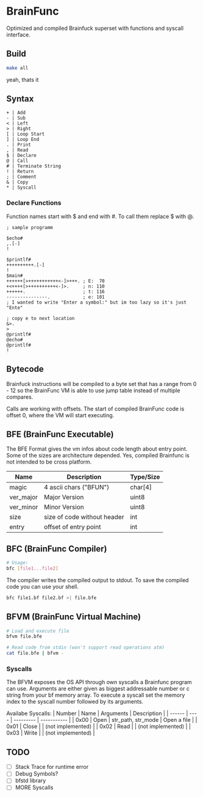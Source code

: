 # BrainFunc

Optimized and compiled Brainfuck superset with functions and syscall interface.


## Build

```sh
make all
```

yeah, thats it


## Syntax

```
+ | Add
- | Sub
< | Left
> | Right
[ | Loop Start
] | Loop End
. | Print
, | Read
$ | Declare
@ | Call
# | Terminate String
! | Return
; | Comment
& | Copy
* | Syscall
```


### Declare Functions

Function names start with $ and end with #.
To call them replace $ with @.

```bf
; sample programm

$echo#
,.[-]
!

$printlf#
++++++++++.[-]
!
$main#
++++++[>+++++++++++<-]>+++. ; E:  70
+<++++[>++++++++++<-]>.     ; n: 110
++++++.                     ; t: 116
---------------.            ; e: 101
; I wanted to write "Enter a symbol:" but im too lazy so it's just "Ente"

; copy e to next location
&>.
>
@printlf#
@echo#
@printlf#
!
```


## Bytecode

Brainfuck instructions will be compiled to a byte set that has a range from 0 - 12 so the BrainFunc VM is able to use jump table instead of multiple compares.

Calls are working with offsets. The start of compiled BrainFunc code is offset 0, where the VM will start executing. 


## BFE (BrainFunc Executable)

The BFE Format gives the vm infos about code length about entry point.
Some of the sizes are architecture depended. Yes, compiled Brainfunc is not intended to be cross platform.

| Name | Description | Type/Size |
|------|-------------|---------------|
| magic | 4 ascii chars ("BFUN") | char[4] |
| ver_major | Major Version | uint8 |
| ver_minor | Minor Version | uint8 |
| size | size of code without header | int |
| entry | offset of entry point | int |


## BFC (BrainFunc Compiler)

```sh
# Usage:
bfc [file1...file2]
```

The compiler writes the compiled output to stdout. To save the compiled code you can use your shell.

```sh
bfc file1.bf file2.bf >| file.bfe
```


## BFVM (BrainFunc Virtual Machine)

```sh
# Load and execute file
bfvm file.bfe

# Read code from stdin (won't support read operations atm)
cat file.bfe | bfvm -
```

### Syscalls

The BFVM exposes the OS API through own syscalls a Brainfunc program can use. Arguments are either given as biggest addressable number or c string from your bf memory array. To execute a syscall set the memory index to the syscall number followed by its arguments.

Availabe Syscalls:
| Number | Name | Arguments | Description |
| ------ | ---- | --------- | ----------- |
| 0x00 | Open | str_path, str_mode | Open a file |
| 0x01 | Close | | (not implemented) |
| 0x02 | Read |  | (not implemented) |
| 0x03 | Write |  | (not implemented) |  

## TODO
- [ ] Stack Trace for runtime error
- [ ] Debug Symbols?
- [ ] bfstd library
- [ ] MORE Syscalls
